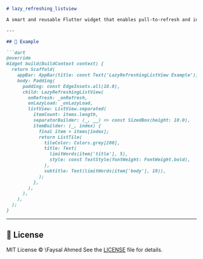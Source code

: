 ````md
# lazy_refreshing_listview

A smart and reusable Flutter widget that enables pull-to-refresh and infinite scroll (lazy loading) for any `ListView` with minimal setup.

---

## 🔧 Example

```dart
@override
Widget build(BuildContext context) {
  return Scaffold(
    appBar: AppBar(title: const Text('LazyRefreshingListView Example')),
    body: Padding(
      padding: const EdgeInsets.all(10.0),
      child: LazyRefreshingListView(
        onRefresh: _onRefresh,
        onLazyLoad: _onLazyLoad,
        listView: ListView.separated(
          itemCount: items.length,
          separatorBuilder: (_, __) => const SizedBox(height: 10.0),
          itemBuilder: (_, index) {
            final item = items[index];
            return ListTile(
              tileColor: Colors.grey[200],
              title: Text(
                limitWords(item['title'], 5),
                style: const TextStyle(fontWeight: FontWeight.bold),
              ),
              subtitle: Text(limitWords(item['body'], 10)),
            );
          },
        ),
      ),
    ),
  );
}
````

---

## 📄 License

MIT License © \Faysal Ahmed
See the [LICENSE](LICENSE) file for details.
